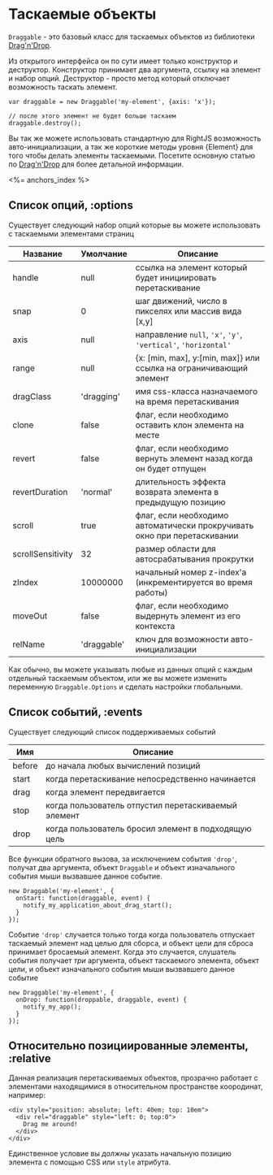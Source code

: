 # Таскаемые объекты

`Draggable` - это базовый класс для таскаемых объектов из библиотеки
[Drag'n'Drop](/goods/drag-n-drop).

Из открытого интерфейса он по сути имеет только конструктор и деструктор.
Конструктор принимает два аргумента, ссылку на элемент и набор опций.
Деструктор - просто метод который отключает возможность таскать элемент.

    var draggable = new Draggable('my-element', {axis: 'x'});

    // после этого элемент не будет больше таскаем
    draggable.destroy();

Вы так же можете использовать стандартную для RightJS возможность авто-инициализации, а
так же короткие методы уровня {Element} для того чтобы делать элементы таскаемыми.
Посетите основную статью по [Drag'n'Drop](/goods/drag-n-drop) для более детальной информации.

<%= anchors_index %>

## Список опций, :options

Существует следующий набор опций которые вы можете использовать с таскаемыми элементами страниц

Название          | Умолчание   | Описание
------------------|-------------|---------------------------------------------------------------------------
handle            | null        | ссылка на элемент который будет инициировать перетаскивание
snap              | 0           | шаг движений, число в пикселях или массив вида \[x,y\]
axis              | null        | направление `null`, `'x'`, `'y'`, `'vertical'`, `'horizontal'`
range             | null        | {x: \[min, max\], y:\[min, max\]} или ссылка на ограничивающий элемент
dragClass         | 'dragging'  | имя css-класса назначаемого на время перетаскивания
clone             | false       | флаг, если необходимо оставить клон элемента на месте
revert            | false       | флаг, если необходимо вернуть элемент назад когда он будет отпущен
revertDuration    | 'normal'    | длительность эффекта возврата элемента в предыдущую позицию
scroll            | true        | флаг, если необходимо автоматически прокручивать окно при перетаскивании
scrollSensitivity | 32          | размер области для автосрабатывания прокрутки
zIndex            | 10000000    | начальный номер z-index'а (инкрементируется во время работы)
moveOut           | false       | флаг, если необходимо выдернуть элемент из его контекста
relName           | 'draggable' | ключ для возможности авто-инициализации


Как обычно, вы можете указывать любые из данных опций с каждым отдельный таскаемым объектом, или
же вы можете изменить переменную `Draggable.Options` и сделать настройки глобальными.

## Список событий, :events

Существует следующий список поддерживаемых событий

Имя    | Описание
-------|---------------------------------------------------------------------------
before | до начала любых вычислений позиций
start  | когда перетаскивание непосредственно начинается
drag   | когда элемент передвигается
stop   | когда пользователь отпустил перетаскиваемый элемент
drop   | когда пользователь бросил элемент в подходящую цель

Все функции обратного вызова, за исключением события `'drop'`, получат два аргумента, объект `Draggable` и
объект изначального события мыши вызвавшее данное событие.

    new Draggable('my-element', {
      onStart: function(draggable, event) {
        notify_my_application_about_drag_start();
      }
    });

Событие `'drop'` случается только тогда когда пользователь отпускает таскаемый элемент над целью для
сборса, и объект цели для сброса принимает бросаемый элемент. Когда это случается, слушатель события
получает _три_ аргумента, объект таскаемого элемента, объект цели, и объект изначального события мыши
вызвавшего данное событие

    new Draggable('my-element', {
      onDrop: function(droppable, draggable, event) {
        notify_my_app();
      }
    });


## Относительно позициированные элементы, :relative

Данная реализация перетаскиваемых объектов, прозрачно работает с элементами находящимися в
относительном пространстве коородинат, например:

    <div style="position: absolute; left: 40em; top: 10em">
      <div rel="draggable" style="left: 0; top:0">
        Drag me around!
      </div>
    </div>

Единственное условие вы _должны_ указать начальную позицию элемента с помощью CSS или `style` атрибута.